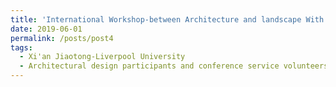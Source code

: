 ```yaml
---
title: 'International Workshop-between Architecture and landscape With BalkrishnaDoshi'
date: 2019-06-01
permalink: /posts/post4
tags:
  - Xi'an Jiaotong-Liverpool University
  - Architectural design participants and conference service volunteers
---
```

